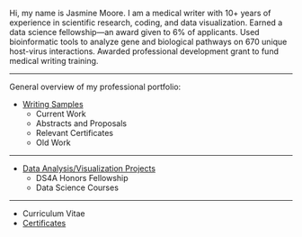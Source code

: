 Hi, my name is Jasmine Moore. I am a medical writer with 10+ years of experience in scientific research, coding, and data visualization. Earned a data science fellowship—an award given to 6% of applicants. Used bioinformatic tools to analyze gene and biological pathways on 670 unique host-virus interactions. Awarded professional development grant to fund medical writing training. 

***

General overview of my professional portfolio:


- [Writing Samples](https://jasmine-shanay.github.io/jasminemoore/writing/)
  - Current Work
  - Abstracts and Proposals
  - Relevant Certificates
  - Old Work

***

- [Data Analysis/Visualization Projects](https://jasmine-shanay.github.io/jasminemoore/data/)
  - DS4A Honors Fellowship
  - Data Science Courses

***

- Curriculum Vitae
- [Certificates](https://jasmine-shanay.github.io/jasminemoore/certificates/)
